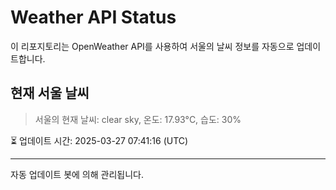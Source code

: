 
# Weather API Status

이 리포지토리는 OpenWeather API를 사용하여 서울의 날씨 정보를 자동으로 업데이트합니다.

## 현재 서울 날씨
> 서울의 현재 날씨: clear sky, 온도: 17.93°C, 습도: 30%

⏳ 업데이트 시간: 2025-03-27 07:41:16 (UTC)

---
자동 업데이트 봇에 의해 관리됩니다.
